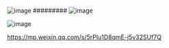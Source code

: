 

![image](https://github.com/Lincoln-dac/kube-linux/blob/master/pic/79da7093ed998a99d9abe91e610b74e7.webp)
#########
![image](https://github.com/Lincoln-dac/kube-linux/blob/master/pic/70a5bc1ddc9e3579a2fcb8a5d44118b4.webp)

![image](https://github.com/Lincoln-dac/kube-linux/blob/master/pic/a0f558fbf9105817744ee2c44230c62c.webp)

https://mp.weixin.qq.com/s/5rPIu1D8qmE-j5v32SUf7Q
